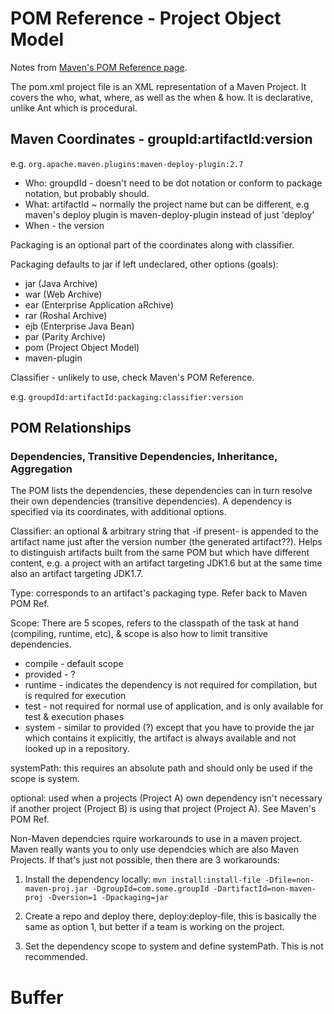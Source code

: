# POM Reference - Project Object Model
Notes from [Maven's POM Reference page](https://maven.apache.org).

The pom.xml project file is an XML representation of a Maven Project. It covers the who, what, where, as well as the when & how. It is declarative, unlike Ant which is procedural.

## Maven Coordinates - groupId:artifactId:version
e.g. `org.apache.maven.plugins:maven-deploy-plugin:2.7`

* Who: groupdId - doesn't need to be dot notation or conform to package notation, but probably should.
* What: artifactId ~ normally the project name but can be different, e.g maven's deploy plugin is maven-deploy-plugin instead of just 'deploy'
* When - the version

Packaging is an optional part of the coordinates along with classifier.

Packaging defaults to jar if left undeclared, other options (goals):
* jar (Java Archive)
* war (Web Archive)
* ear (Enterprise Application aRchive)
* rar (Roshal Archive)
* ejb (Enterprise Java Bean)
* par (Parity Archive)
* pom (Project Object Model)
* maven-plugin

Classifier - unlikely to use, check Maven's POM Reference.

e.g. `groupdId:artifactId:packaging:classifier:version`

## POM Relationships
### Dependencies, Transitive Dependencies, Inheritance, Aggregation
The POM lists the dependencies, these dependencies can in turn resolve their own dependencies (transitive dependencies). A dependency is specified via its coordinates, with additional options.

Classifier: an optional & arbitrary string that -if present- is appended to the artifact name just after the version number (the generated artifact??). Helps to distinguish artifacts built from the same POM but which have different content, e.g. a project with an artifact targeting JDK1.6 but at the same time also an artifact targeting JDK1.7.

Type: corresponds to an artifact's packaging type. Refer back to Maven POM Ref.

Scope: There are 5 scopes, refers to the classpath of the task at hand (compiling, runtime, etc), & scope is also how to limit transitive dependencies.
* compile - default scope
* provided - ?
* runtime - indicates the dependency is not required for compilation, but is required for execution
* test - not required for normal use of application, and is only available for test & execution phases
* system - similar to provided (?) except that you have to provide the jar which contains it explicitly, the artifact is always available and not looked up in a repository.

systemPath: this requires an absolute path and should only be used if the scope is system.

optional: used when a projects (Project A) own dependency isn't necessary if another project (Project B) is using that project (Project A). See Maven's POM Ref.

Non-Maven dependcies rquire workarounds to use in a maven project. Maven really wants you to only use dependcies which are also Maven Projects. If that's just not possible, then there are 3 workarounds:

1. Install the dependency locally:
`mvn install:install-file -Dfile=non-maven-proj.jar -DgroupId=com.some.groupId -DartifactId=non-maven-proj -Dversion=1 -Dpackaging=jar`

2. Create a repo and deploy there, deploy:deploy-file, this is basically the same as option 1, but better if a team is working on the project.

3. Set the dependency scope to system and define systemPath. This is not recommended.







# Buffer
